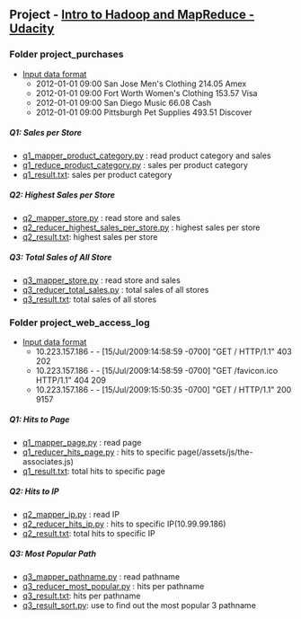 ## Project - [Intro to Hadoop and MapReduce - Udacity](https://www.udacity.com/course/intro-to-hadoop-and-mapreduce--ud617)

### Folder project_purchases
- [Input data format](https://github.com/linxinzhe/intro_to_hadoop_and_map_reduce/blob/master/project_puchases/sample_purchases.txt)
    - 2012-01-01	09:00	San Jose	Men's Clothing	214.05	Amex
    - 2012-01-01	09:00	Fort Worth	Women's Clothing	153.57	Visa
    - 2012-01-01	09:00	San Diego	Music	66.08	Cash
    - 2012-01-01	09:00	Pittsburgh	Pet Supplies	493.51	Discover

##### Q1: Sales per Store
- [q1_mapper_product_category.py](https://github.com/linxinzhe/intro_to_hadoop_and_map_reduce/blob/master/project_puchases/q1_mapper_product_category.py) : read product category and sales 
- [q1_reduce_product_category.py](https://github.com/linxinzhe/intro_to_hadoop_and_map_reduce/blob/master/project_puchases/q1_reducer_sales_per_product_category.py) : sales per product category
- [q1_result.txt](https://github.com/linxinzhe/intro_to_hadoop_and_map_reduce/blob/master/project_puchases/q1_result.txt): sales per product category

##### Q2: Highest Sales per Store
- [q2_mapper_store.py](https://github.com/linxinzhe/intro_to_hadoop_and_map_reduce/blob/master/project_puchases/q2_mapper_store.py) : read store and sales 
- [q2_reducer_highest_sales_per_store.py](https://github.com/linxinzhe/intro_to_hadoop_and_map_reduce/blob/master/project_puchases/q2_reducer_highest_sales_per_store.py) : highest sales per store
- [q2_result.txt](https://github.com/linxinzhe/intro_to_hadoop_and_map_reduce/blob/master/project_puchases/q2_result.txt): highest sales per store

##### Q3: Total Sales of All Store
- [q3_mapper_store.py](https://github.com/linxinzhe/intro_to_hadoop_and_map_reduce/blob/master/project_puchases/q3_mapper_store.py) : read store and sales 
- [q3_reducer_total_sales.py](https://github.com/linxinzhe/intro_to_hadoop_and_map_reduce/blob/master/project_puchases/q3_reducer_total_sales.py) : total sales of all stores
- [q3_result.txt](https://github.com/linxinzhe/intro_to_hadoop_and_map_reduce/blob/master/project_puchases/q3_result.txt): total sales of all stores

### Folder project_web_access_log
- [Input data format](https://github.com/linxinzhe/intro_to_hadoop_and_map_reduce/blob/master/project_web_access_log/sample_access.txt)
    - 10.223.157.186 - - [15/Jul/2009:14:58:59 -0700] "GET / HTTP/1.1" 403 202
    - 10.223.157.186 - - [15/Jul/2009:14:58:59 -0700] "GET /favicon.ico HTTP/1.1" 404 209
    - 10.223.157.186 - - [15/Jul/2009:15:50:35 -0700] "GET / HTTP/1.1" 200 9157

##### Q1: Hits to Page
- [q1_mapper_page.py](https://github.com/linxinzhe/intro_to_hadoop_and_map_reduce/blob/master/project_web_access_log/q1_mapper_page.py) : read page
- [q1_reducer_hits_page.py](https://github.com/linxinzhe/intro_to_hadoop_and_map_reduce/blob/master/project_web_access_log/q1_reducer_hits_page.py) : hits to specific page(/assets/js/the-associates.js)
- [q1_result.txt](https://github.com/linxinzhe/intro_to_hadoop_and_map_reduce/blob/master/project_web_access_log/q1_result.txt): total hits to specific page

##### Q2: Hits to IP
- [q2_mapper_ip.py](https://github.com/linxinzhe/intro_to_hadoop_and_map_reduce/blob/master/project_web_access_log/q2_mapper_ip.py) : read IP
- [q2_reducer_hits_ip.py](https://github.com/linxinzhe/intro_to_hadoop_and_map_reduce/blob/master/project_web_access_log/q2_reducer_hits_ip.py) : hits to specific IP(10.99.99.186)
- [q2_result.txt](https://github.com/linxinzhe/intro_to_hadoop_and_map_reduce/blob/master/project_web_access_log/q2_result.txt): total hits to specific IP

##### Q3: Most Popular Path
- [q3_mapper_pathname.py](https://github.com/linxinzhe/intro_to_hadoop_and_map_reduce/blob/master/project_web_access_log/q3_mapper_pathname.py) : read pathname
- [q3_reducer_most_popular.py](https://github.com/linxinzhe/intro_to_hadoop_and_map_reduce/blob/master/project_web_access_log/q3_reducer_most_popular.py) : hits per pathname
- [q3_result.txt](https://github.com/linxinzhe/intro_to_hadoop_and_map_reduce/blob/master/project_web_access_log/q3_result.txt): hits per pathname
- [q3_result_sort.py](https://github.com/linxinzhe/intro_to_hadoop_and_map_reduce/blob/master/project_web_access_log/q3_result_sort.py): use to find out the most popular 3 pathname